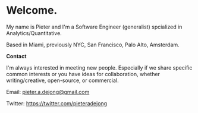 # Welcome. 

My name is Pieter and I'm a Software Engineer (generalist) spcialized in Analytics/Quantitative.

Based in Miami, previously NYC, San Francisco, Palo Alto, Amsterdam.

**Contact**

I'm always interested in meeting new people. Especially if we share specific common interests or you have ideas for collaboration, whether writing/creative, open-source, or commercial.

Email: pieter.a.dejong@gmail.com

Twitter: https://twitter.com/pieteradejong
